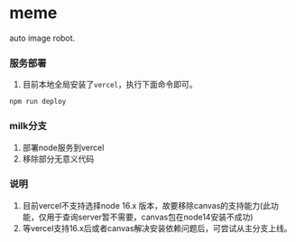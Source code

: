 # meme
auto image robot.

### 服务部署
1. 目前本地全局安装了`vercel`，执行下面命令即可。
```
npm run deploy
```


### milk分支
1. 部署node服务到vercel
2. 移除部分无意义代码

### 说明
1. 目前vercel不支持选择node 16.x 版本，故要移除canvas的支持能力(此功能，仅用于查询server暂不需要，canvas包在node14安装不成功)
2. 等vercel支持16.x后或者canvas解决安装依赖问题后，可尝试从主分支上线。
